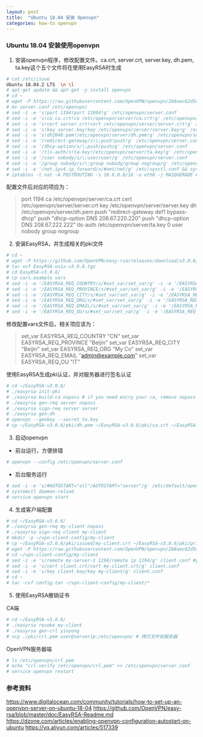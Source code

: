 ```yaml
---
layout: post
title:  "Ubuntu 18.04 安装 Openvpn"
categories: how-to openvpn
---
```

### Ubuntu 18.04 安装使用openvpn

1. 安装openvpn程序，修改配置文件。ca.crt, server.crt, server.key, dh.pem, ta.key这个五个文件将在使用EasyRSA时生成
```bash
# cat /etc/issue
Ubuntu 18.04.2 LTS  \n \l
# apt-get update && apt-get -y install openvpn
# cd ~
# wget -P https://raw.githubusercontent.com/OpenVPN/openvpn/2b8aec62d5db2c17d5d4052991bc18272748bf29/sample/sample-config-files/server.conf
# mv server.conf /etc/openvpn/
# sed -i -e 's!port 1194!port 11094!g' /etc/openvpn/server.conf
# sed -i -e 's!ca ca.crt!ca /etc/openvpn/server/ca.crt!g' /etc/openvpn/server.conf
# sed -i -e 's!cert server.crt!cert /etc/openvpn/server/server.crt!g' /etc/openvpn/server.conf
# sed -i -e 's!key server.key!key /etc/openvpn/server/server.key!g' /etc/openvpn/server.conf
# sed -i -e 's!dh2048.pem!/etc/openvpn/server/dh.pem!g' /etc/openvpn/server.conf
# sed -i -e '/redirect-gateway/s!\;push!push!g' /etc/openvpn/server.conf
# sed -i -e '/dhcp-option/s/\;push/push/g' /etc/openvpn/server.conf
# sed -i -e '/tls-auth/s!ta.key!/etc/openvpn/server/ta.key!g' /etc/openvpn/server.conf
# sed -i -e '/user nobody/s/\;user/user/g' /etc/openvpn/server.conf
# sed -i -e '/group nobody/s/\;group nobody/group nogroup/g' /etc/openvpn/server.conf
# sed -i -e '/net.ipv4.ip_forward/s/#net/net/g' /etc/sysctl.conf && sysctl -p
# iptables -t nat -A POSTROUTING -s 10.8.0.0/16 -o eth0 -j MASQUERADE #eth0 needed to change depend your system
```

配置文件后对应的项应为：
>port 1194
>ca /etc/openvpn/server/ca.crt
>cert /etc/openvpn/server/server.crt
>key /etc/openvpn/server/server.key
>dh /etc/openvpn/server/dh.pem
>push "redirect-gateway def1 bypass-dhcp"
>push "dhcp-option DNS 208.67.220.220"
>push "dhcp-option DNS 208.67.222.222"
>tls-auth /etc/openvpn/server/ta.key 0
>user nobody
>group nogroup


2. 安装EasyRSA，并生成相关的pki文件

```bash
# cd ~
# wget -P https://github.com/OpenVPN/easy-rsa/releases/download/v3.0.6/EasyRSA-unix-v3.0.6.tgz
# tar xvf EasyRSA-unix-v3.0.6.tgz
# cd EasyRSA-v3.0.6/
# cp vars.example vars
# sed -i -e '/EASYRSA_REQ_COUNTRY/s/#set_var/set_var/g' -i -e '/EASYRSA_REQ_COUNTRY/s/US/CN/g' vars
# sed -i -e '/EASYRSA_REQ_PROVINCE/s/#set_var/set_var/g' -i -e '/EASYRSA_REQ_PROVINCE/s/California/Beijin/g' vars
# sed -i -e '/EASYRSA_REQ_CITY/s/#set_var/set_var/g' -i -e '/EASYRSA_REQ_CITY/s/San Francisco/Beijin/g' vars
# sed -i -e '/EASYRSA_REQ_ORG/s/#set_var/set_var/g' -i -e '/EASYRSA_REQ_ORG/s/Copyleft Certificate Co/My Co/g' vars
# sed -i -e '/EASYRSA_REQ_EMAIL/s/#set_var/set_var/g' -i -e '/EASYRSA_REQ_EMAIL/s/me@example.net/admin@example.com/g' vars
# sed -i -e '/EASYRSA_REQ_OU/s/#set_var/set_var/g' -i -e '/EASYRSA_REQ_OU/s/My Organizational Unit/IT/g' vars
```

修改配置vars文件后，相关项应该为：
>set_var EASYRSA_REQ_COUNTRY     "CN"
>set_var EASYRSA_REQ_PROVINCE    "Beijin"
>set_var EASYRSA_REQ_CITY        "Beijin"
>set_var EASYRSA_REQ_ORG "My Co"
>set_var EASYRSA_REQ_EMAIL       "admin@example.com"
>set_var EASYRSA_REQ_OU          "IT"

使用EasyRSA生成pki认证，并对服务器进行签名认证
```bash
# cd ~/EasyRSA-v3.0.6/
# ./easyrsa init-pki
# ./easyrsa build-ca nopass # if you need encry your ca, remove nopass
# ./easyrsa gen-req server nopass
# ./easyrsa sign-req server server
# ./easyrsa gen-dh
# openvpn --genkey --secret ta.key
# cp ~/EasyRSA-v3.0.6/pki/dh.pem ~/EasyRSA-v3.0.6/pki/ca.crt ~/EasyRSA-v3.0.6/pki/issued/server.crt ~/EasyRSA-v3.0.6/pki/private/server.key ~/EasyRSA-v3.0.6/ta.key  /etc/openvpn/server # copy 5 files to config dir
```

3. 启动openvpn
- 前台运行，方便排错
```bash
# openvpn --config /etc/openvpn/server.conf
```

- 后台服务运行
```bash
# sed -i -e 's/#AUTOSTART="all"/AUTOSTART="server"/g' /etc/default/openvpn
# systemctl daemon-reload
# service openvpn start
```

4. 生成客户端配置

```bash
# cd ~/EasyRSA-v3.0.6/
# ./easyrsa gen-req my-client nopass
# ./easyrsa sign-req client my-client
# mkdir -p ~/vpn-client-config/my-client
# cp ~/EasyRSA-v3.0.6/pki/issued/my-client.crt ~/EasyRSA-v3.0.6/pki/private/my-client.key ~/EasyRSA-v3.0.6/pki/ca.crt ~/EasyRSA-v3.0.6/ta.key ~/vpn-client-config/my-client
# wget -P https://raw.githubusercontent.com/OpenVPN/openvpn/2b8aec62d5db2c17d5d4052991bc18272748bf29/sample/sample-config-files/client.conf
# cd ~/vpn-client-config/my-client
# sed -i -e 's/remote my-server-1 1194/remote ip 1194/g' client.conf #your ownip or servername and port
# sed -i -e 's/cert client.crt/cert my-client.crt/g' client.conf
# sed -i -e 's/key client.key/key my-client/g' client.conf
# cd ~
# tar -cvf config.tar ~/vpn-client-config/my-client/*
```

5. 使用EasyRSA撤销证书

CA端
```bash
# cd ~/EasyRSA-v3.0.6/
# ./easyrsa revoke my-client
# ./easyrsa gen-crl yinyong
# scp ./pki/crl.pem user@serverip:/etc/openvpn/ # 拷贝文件到服务器

```

OpenVPN服务器端
```bash
# ls /etc/openvpn/crl.pem
# echo "crl-verify /etc/openvpn/crl.pem" >> /etc/openvpn/server.conf
# service openvpn restart
```

### 参考资料
https://www.digitalocean.com/community/tutorials/how-to-set-up-an-openvpn-server-on-ubuntu-18-04
https://github.com/OpenVPN/easy-rsa/blob/master/doc/EasyRSA-Readme.md
https://dzone.com/articles/enabling-openvpn-configuration-autostart-on-ubuntu
https://yq.aliyun.com/articles/517339
